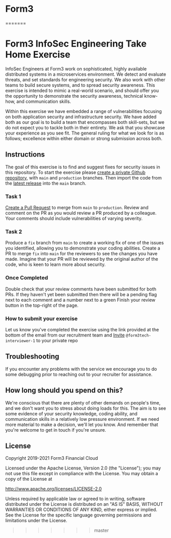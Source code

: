 
# Form3
=======
# Form3 InfoSec Engineering Take Home Exercise

InfoSec Engineers at Form3 work on sophisticated, highly available distributed systems in a microservices environment. We detect and evaluate threats, and set standards for engineering security. We also work with other teams to build secure systems, and to spread security awareness.
This exercise is intended to mimic a real-world scenario, and should offer you the opportunity to demonstrate the security awareness, technical know-how, and communication skills.

Within this exercise we have embedded a range of vulnerabilities focusing on both application security and infrastructure security. We have added both as our goal is to build a team that encompasses both skill-sets, but we do not expect you to tackle both in their entirety. We ask that you showcase your experience as you see fit. The general ruling for what we look for is as follows; excellence within either domain or strong submission across both.
 
## Instructions
The goal of this exercise is to find and suggest fixes for security issues in this repository. To start the exercise please [create a private Github repository](https://help.github.com/en/articles/create-a-repo), with `main` and `production` branches. Then import the code from the [latest release](https://github.com/form3tech-oss/innsecure/releases) into the `main` branch.

### Task 1
[Create a Pull Request](https://docs.github.com/en/pull-requests/collaborating-with-pull-requests/proposing-changes-to-your-work-with-pull-requests/creating-a-pull-request) to merge from `main` to `production`. Review and comment on the PR as you would review a PR produced by a colleague. Your comments should include vulnerabilities of varying severity.

### Task 2
Produce a `fix` branch from `main` to create a working fix of one of the issues you identified, allowing you to demonstrate your coding abilities. Create a PR to merge `fix` into `main` for the reviewers to see the changes you have made. Imagine that your PR will be reviewed by the original author of the code, who is keen to learn more about security.

### Once Completed
Double check that your review comments have been submitted for both PRs. If they haven't yet been submitted then there will be a pending flag next to each comment and a number next to a green Finish your review button in the top-right of the page.

### How to submit your exercise 
Let us know you've completed the exercise using the link provided at the bottom of the email from our recruitment team and [Invite](https://help.github.com/en/articles/inviting-collaborators-to-a-personal-repository) `@form3tech-interviewer-1` to your private repo

## Troubleshooting
If you encounter any problems with the service we encourage you to do some debugging prior to reaching out to your recruiter for assistance.

## How long should you spend on this?
We're conscious that there are plenty of other demands on people's time, and we don't want you to stress about doing loads for this. The aim is to see some evidence of your security knowledge, coding ability, and communication skills in a relatively low pressure environment. If we need more material to make a decision, we'll let you know. And remember that you're welcome to get in touch if you're unsure.

## License
Copyright 2019-2021 Form3 Financial Cloud

Licensed under the Apache License, Version 2.0 (the "License"); you may not use this file except in compliance with the License.
You may obtain a copy of the License at

http://www.apache.org/licenses/LICENSE-2.0

Unless required by applicable law or agreed to in writing, software distributed under the License is distributed on an "AS IS" BASIS, WITHOUT WARRANTIES OR CONDITIONS OF ANY KIND, either express or implied. See the License for the specific language governing permissions and limitations under the License.
>>>>>>> master
